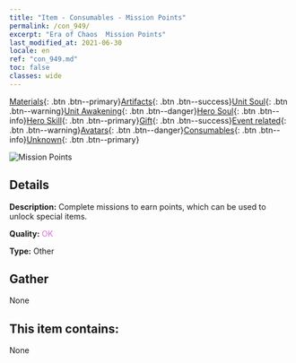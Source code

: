 ```yaml
---
title: "Item - Consumables - Mission Points"
permalink: /con_949/
excerpt: "Era of Chaos  Mission Points"
last_modified_at: 2021-06-30
locale: en
ref: "con_949.md"
toc: false
classes: wide
---
```

 [Materials](/Items/){: .btn .btn--primary}[Artifacts](/Items/Artifacts/){: .btn .btn--success}[Unit Soul](/Items/UnitSoul/){: .btn .btn--warning}[Unit Awakening](/Items/UnitAwakening/){: .btn .btn--danger}[Hero Soul](/Items/HeroSoul/){: .btn .btn--info}[Hero Skill](/Items/HeroSkill/){: .btn .btn--primary}[Gift](/Items/Gift/){: .btn .btn--success}[Event related](/Items/Events/){: .btn .btn--warning}[Avatars](/Items/Avatars/){: .btn .btn--danger}[Consumables](/Items/Consumables/){: .btn .btn--info}[Unknown](/Items/Unknown/){: .btn .btn--primary}

 ![Mission Points](/images/t/i_40044.png)

## Details
 **Description:** Complete missions to earn points, which can be used to unlock special items.

 **Quality:** <span style="color: #DA70D6">OK</span>

 **Type:** Other

## Gather

  None

## This item contains:

  None

